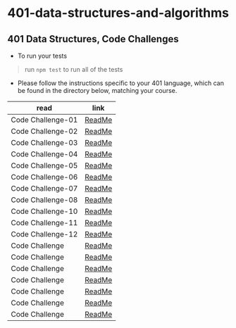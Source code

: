 # 401-data-structures-and-algorithms

## 401 Data Structures, Code Challenges

- To run your tests
>
> run `npm test` to run all of the tests
>

- Please follow the instructions specific to your 401 language, which can be found in the directory below, matching your course.

| read         | link   |
| -----------  | ----------- |
| Code Challenge-01   | [ReadMe](code-challenges/array-reverse/README.md) |
| Code Challenge-02   | [ReadMe](code-challenges/array-insert-shift/README.md) |
| Code Challenge-03   | [ReadMe](code-challenges/array-binary-search/README.md) |
| Code Challenge-04   | [ReadMe](code-challenges/class-04/README.md) |
| Code Challenge-05   | [ReadMe](linked-list/README.md) |
| Code Challenge-06   | [ReadMe](code-challenges/linked-list-insertions/README.md) |
| Code Challenge-07   | [ReadMe](code-challenges/linked-list-kth/README.md) |
| Code Challenge-08   | [ReadMe](code-challenges/linked-list-zip/README.md) |
| Code Challenge-10   | [ReadMe](code-challenges/stack-and-queue/README.md) |
| Code Challenge-11   | [ReadMe](code-challenges/stack-queue-pseudo/README.md) |
| Code Challenge-12   | [ReadMe](code-challenges/stack-queue-animal-shelter/README.md) |
| Code Challenge   | [ReadMe]() |
| Code Challenge   | [ReadMe]() |
| Code Challenge   | [ReadMe]() |
| Code Challenge   | [ReadMe]() |
| Code Challenge   | [ReadMe]() |
| Code Challenge   | [ReadMe]() |
| Code Challenge   | [ReadMe]() |
